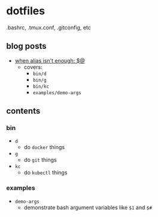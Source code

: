 # dotfiles
.bashrc, .tmux.conf, .gitconfig, etc

## blog posts

- [when alias isn't enough: $@](https://charlesthomas.github.io/post/dollar-at-2022-11-20/)
  - covers:
    - `bin/d`
    - `bin/g`
    - `bin/kc`
    - `examples/demo-args`

## contents

### bin

- `d`
  - do `docker` things
- `g`
  - do `git` things
- `kc`
  - do `kubectl` things

### examples

- `demo-args`
  - demonstrate bash argument variables like `$1` and `$#`

